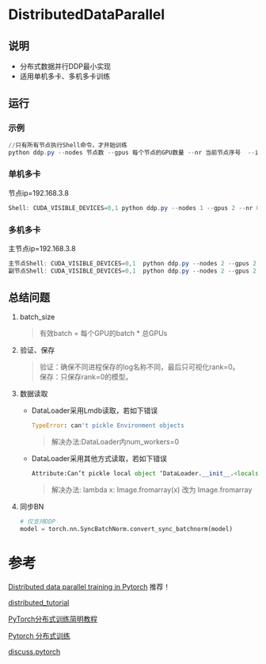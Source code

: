 # DistributedDataParallel

## 说明
- 分布式数据并行DDP最小实现
- 适用单机多卡、多机多卡训练

## 运行

### 示例
```PowerShell
//只有所有节点执行Shell命令，才开始训练
python ddp.py --nodes 节点数 --gpus 每个节点的GPU数量 --nr 当前节点序号  --ip 当前节点ip 
```

### 单机多卡 
节点ip=192.168.3.8
```PowerShell
Shell: CUDA_VISIBLE_DEVICES=0,1 python ddp.py --nodes 1 --gpus 2 --nr 0  --ip 192.168.3.8
```

### 多机多卡 
主节点ip=192.168.3.8  
```PowerShell
主节点Shell: CUDA_VISIBLE_DEVICES=0,1  python ddp.py --nodes 2 --gpus 2 --nr 0  --ip 192.168.3.8 
副节点Shell: CUDA_VISIBLE_DEVICES=0,1  python ddp.py --nodes 2 --gpus 2 --nr 1  --ip 192.168.3.8 
```


## 总结问题

1. batch_size

   > 有效batch = 每个GPU的batch * 总GPUs

2. 验证、保存

   > 验证：确保不同进程保存的log名称不同，最后只可视化rank=0。  
   > 保存：只保存rank=0的模型。
   
3. 数据读取

   - DataLoader采用Lmdb读取，若如下错误

     ```python
     TypeError: can't pickle Environment objects
     ```

     > 解决办法:DataLoader内num_workers=0

   - DataLoader采用其他方式读取，若如下错误

     ```python
     Attribute:Can’t pickle local object ‘DataLoader.__init__.<locals>.<lambda>’
     ```

     > 解决办法:   lambda x: Image.fromarray(x)   改为   Image.fromarray

4. 同步BN

    ```python
    # 仅支持DDP
    model = torch.nn.SyncBatchNorm.convert_sync_batchnorm(model)
    ```

# 参考
[Distributed data parallel training in Pytorch](https://yangkky.github.io/2019/07/08/distributed-pytorch-tutorial.html) 推荐！

[distributed_tutorial](https://github.com/yangkky/distributed_tutorial/blob/master/src/mnist-distributed.py)

[PyTorch分布式训练简明教程](https://zhuanlan.zhihu.com/p/113694038)

[Pytorch 分布式训练](https://zhuanlan.zhihu.com/p/76638962) 

[discuss.pytorch](https://discuss.pytorch.org/t/cant-pickle-local-object-dataloader-init-locals-lambda/31857) 